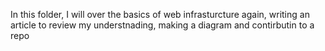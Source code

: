 In this folder, I will over the basics of web infrasturcture again, writing an article to review my understnading, making a diagram and contirbutin to a repo 